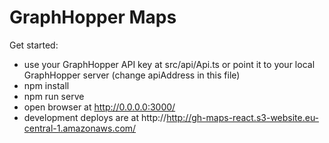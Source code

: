 # GraphHopper Maps

Get started:

 * use your GraphHopper API key at src/api/Api.ts
   or point it to your local GraphHopper server (change apiAddress in this file)
 * npm install
 * npm run serve
 * open browser at http://0.0.0.0:3000/
 * development deploys are at http://http://gh-maps-react.s3-website.eu-central-1.amazonaws.com/<branch-name>